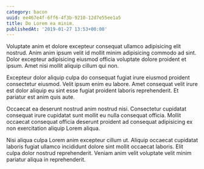 ```yaml
---
category: bacon
uuid: ee467e4f-6ff6-4f3b-9210-12d7e55ee1a5
title: Do Lorem ea minim.
publishedAt: '2019-01-27 13:53+00:00'
---
```


Voluptate anim et dolore excepteur consequat ullamco adipisicing elit nostrud. Anim anim ipsum velit id mollit minim adipisicing commodo ad sint. Dolor excepteur adipisicing eiusmod officia voluptate dolore proident et ipsum. Amet nisi mollit aliquip cillum qui non.

Excepteur dolor aliquip culpa do consequat fugiat irure eiusmod proident consectetur eiusmod. Velit ipsum enim eu labore. Amet consequat velit irure est dolor aliquip eu sint esse fugiat proident laboris reprehenderit. Et pariatur est anim quis aute.

Occaecat ea deserunt nostrud anim nostrud nisi. Consectetur cupidatat consequat irure cupidatat sunt mollit eu nulla consequat officia. Mollit occaecat consequat officia deserunt proident ad consequat adipisicing ex non exercitation aliquip Lorem aliqua.

Nisi aliqua culpa Lorem anim excepteur cillum ut. Aliquip occaecat cupidatat laboris fugiat ullamco incididunt dolore sint mollit occaecat laboris. Elit culpa dolor nostrud reprehenderit. Veniam anim velit voluptate velit minim pariatur aliqua in reprehenderit.